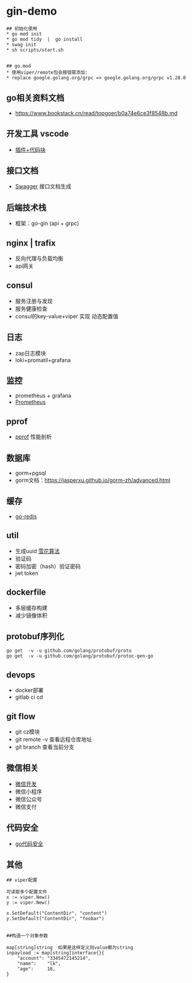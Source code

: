 # gin-demo


```
## 初始化使用
* go mod init 
* go mod tidy  |  go install
* swag init  
* sh scripts/start.sh


## go.mod
* 使用viper/remote包会报错需添加:
* replace google.golang.org/grpc => google.golang.org/grpc v1.28.0

```




## go相关资料文档
* https://www.bookstack.cn/read/topgoer/b0a74e6ce3f8548b.md

## 开发工具 vscode
* [插件+代码块](https://www.liwenzhou.com/posts/Go/00_go_in_vscode/)

## 接口文档
* [Swagger](https://github.com/swaggo/gin-swagger) 接口文档生成 

## 后端技术栈
* 框架：go-gin (api + grpc)

## nginx | trafix 
* 反向代理与负载均衡
* api网关

## consul 
* 服务注册与发现
* 服务健康检查
* consul的key-value+viper 实现 动态配置值

## 日志
* zap日志模块
* loki+promatil+grafana

## 监控
* prometheus + grafana
* [Prometheus](https://github.com/prometheus/client_golang) 

## pprof
* [pprof](https://github.com/gin-contrib/pprof) 性能剖析 

## 数据库
* gorm+pgsql
* gorm文档：https://jasperxu.github.io/gorm-zh/advanced.html

## 缓存
* [go-redis](https://github.com/go-redis/redis/v7)


## util
* 生成uuid [雪花算法](https://juejin.cn/post/6844904035380658190)
* 验证码
* 密码加密（hash）验证密码
* jwt token

## dockerfile
* 多层缓存构建
* 减少镜像体积

## protobuf序列化
```
go get  -v -u github.com/golang/protobuf/proto
go get  -v -u github.com/golang/protobuf/protoc-gen-go
```

## devops
* docker部署
* gitlab ci cd


## git flow
* git cz模块
* git remote -v 查看远程仓库地址
* git branch 查看当前分支

## 微信相关
* [微信开发](https://silenceper.com/wechat/officialaccount/start.html)
* 微信小程序
* 微信公众号
* 微信支付

## 代码安全
* [go代码安全](https://github.com/Tencent/secguide/blob/main/Go%E5%AE%89%E5%85%A8%E6%8C%87%E5%8D%97.md)


## 其他
```
## viper配置

可读取多个配置文件
x := viper.New()
y := viper.New()
 
x.SetDefault("ContentDir", "content")
y.SetDefault("ContentDir", "foobar")


##构造一个对象参数

map[string]string  如果是这样定义则value都为string
inpayload := map[string]interface{}{
    "account": "3345472145214",
    "name":    "lk",
    "age":     18,
}




